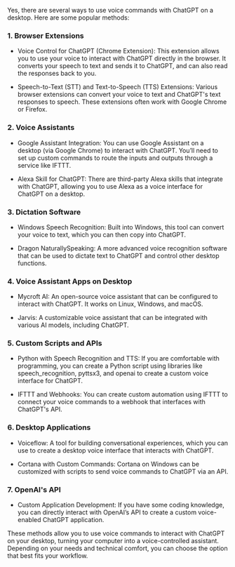 Yes, there are several ways to use voice commands with ChatGPT on a desktop. Here are some popular methods:

### 1. Browser Extensions

- Voice Control for ChatGPT (Chrome Extension): This extension allows you to use your voice to interact with ChatGPT directly in the browser. It converts your speech to text and sends it to ChatGPT, and can also read the responses back to you.

- Speech-to-Text (STT) and Text-to-Speech (TTS) Extensions: Various browser extensions can convert your voice to text and ChatGPT's text responses to speech. These extensions often work with Google Chrome or Firefox.

### 2. Voice Assistants

- Google Assistant Integration: You can use Google Assistant on a desktop (via Google Chrome) to interact with ChatGPT. You’ll need to set up custom commands to route the inputs and outputs through a service like IFTTT.

- Alexa Skill for ChatGPT: There are third-party Alexa skills that integrate with ChatGPT, allowing you to use Alexa as a voice interface for ChatGPT on a desktop.

### 3. Dictation Software

- Windows Speech Recognition: Built into Windows, this tool can convert your voice to text, which you can then copy into ChatGPT.

- Dragon NaturallySpeaking: A more advanced voice recognition software that can be used to dictate text to ChatGPT and control other desktop functions.

### 4. Voice Assistant Apps on Desktop

- Mycroft AI: An open-source voice assistant that can be configured to interact with ChatGPT. It works on Linux, Windows, and macOS.

- Jarvis: A customizable voice assistant that can be integrated with various AI models, including ChatGPT.

### 5. Custom Scripts and APIs

- Python with Speech Recognition and TTS: If you are comfortable with programming, you can create a Python script using libraries like speech_recognition, pyttsx3, and openai to create a custom voice interface for ChatGPT.

- IFTTT and Webhooks: You can create custom automation using IFTTT to connect your voice commands to a webhook that interfaces with ChatGPT's API.

### 6. Desktop Applications

- Voiceflow: A tool for building conversational experiences, which you can use to create a desktop voice interface that interacts with ChatGPT.

- Cortana with Custom Commands: Cortana on Windows can be customized with scripts to send voice commands to ChatGPT via an API.

### 7. OpenAI's API

- Custom Application Development: If you have some coding knowledge, you can directly interact with OpenAI’s API to create a custom voice-enabled ChatGPT application.

These methods allow you to use voice commands to interact with ChatGPT on your desktop, turning your computer into a voice-controlled assistant. Depending on your needs and technical comfort, you can choose the option that best fits your workflow.